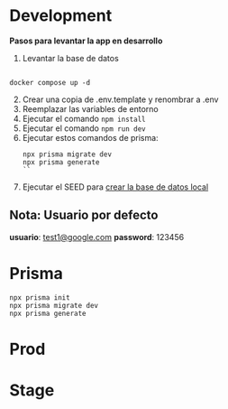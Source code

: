 # Development

**Pasos para levantar la app en desarrollo**

1. Levantar la base de datos
```

docker compose up -d
```
2. Crear una copia de .env.template y renombrar a .env
3. Reemplazar las variables de entorno
4. Ejecutar el comando ```npm install```
5. Ejecutar el comando ```npm run dev```
6. Ejecutar estos comandos de prisma:
   ````
   npx prisma migrate dev
   npx prisma generate
   ``
7. Ejecutar el SEED para [crear la base de datos local](localhost:3000/api/seed)

## Nota: Usuario por defecto

__usuario__: test1@google.com
__password__: 123456

# Prisma
```
npx prisma init
npx prisma migrate dev
npx prisma generate
```


# Prod

# Stage
